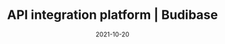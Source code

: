 ---
date: "2021-10-20"
title: API integration platform | Budibase
description: Budibase's API integration platform helps you integrate with your APIs and build internal apps, forms, admin panels, and more in minutes.
draft: "false"
type: product
layout: single
theme: light-2
images:
- /img/feature-section/rest-api-2.webp
featuredImage: /img/feature-section/rest-api-2.webp
firstBenefitTitle: Communicate information between multiple APIs
firstBenefitDescription: Bring together all your business services in one central location by building apps that are integrated with all your enterprise REST APIs. This makes it easier and more flexible to build apps that cross multiple departments and services.
firstBenefitImage: /img/rest-api/queries.png 
secondBenefitTitle: Connect to your REST APIs and build apps in minutes 
secondBenefitDescription: Budibase's API integration platform helps you integrate with your APIs and build internal apps in minutes. Simply create a REST API datasource within Budibase, enter the URL of the API endpoint, run your query. When Budibase pulls back your data, you can generate a fully working, beautiful CRUD application within the design section. 
secondBenefitImage: /business-apps/templates/open-source-ticketing-system/images/preview.gif
thirdBenefitTitle: Import Swagger collections and cURL requests
thirdBenefitDescription: The REST query import feature allows you to import one or more Swaffer collections or cURL requests at a time. The supported formats for import are Swagger 2.0 / OpenAPI 2.0 (yaml or json) and CURL. You can create new data sources with imports, or import queries into existing data sources.
thirdBenefitImage: /img/rest-api/import.png 
---